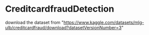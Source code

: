 # CreditcardfraudDetection

download the dataset from "https://www.kaggle.com/datasets/mlg-ulb/creditcardfraud/download?datasetVersionNumber=3"
